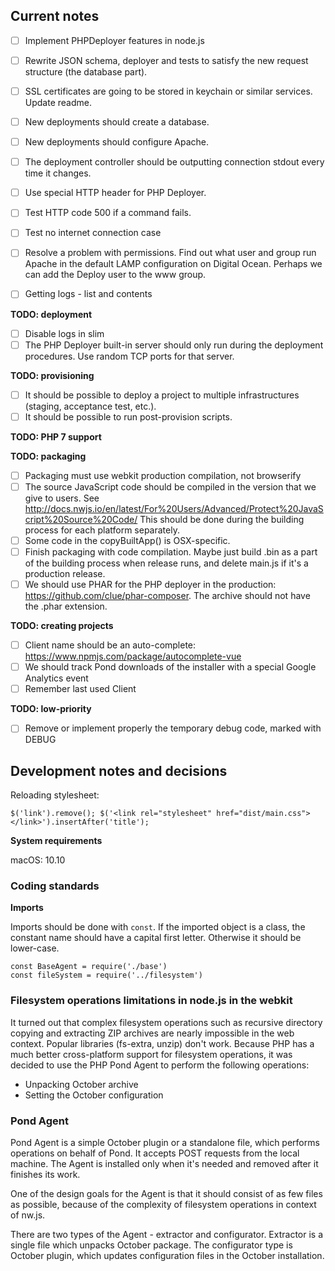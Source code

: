 ## Current notes

* [ ] Implement PHPDeployer features in node.js

* [ ] Rewrite JSON schema, deployer and tests to satisfy the new request structure (the database part).
* [ ] SSL certificates are going to be stored in keychain or similar services. Update readme.

* [ ] New deployments should create a database.
* [ ] New deployments should configure Apache. 

* [ ] The deployment controller should be outputting connection stdout every time it changes.
* [ ] Use special HTTP header for PHP Deployer.
* [ ] Test HTTP code 500 if a command fails.
* [ ] Test no internet connection case

* [ ] Resolve a problem with permissions. Find out what user and group run Apache in the default LAMP configuration on Digital Ocean. Perhaps we can add the Deploy user to the www group.
* [ ] Getting logs - list and contents

**TODO: deployment**

* [ ] Disable logs in slim 
* [ ] The PHP Deployer built-in server should only run during the deployment procedures. Use random TCP ports for that server.

**TODO: provisioning**

* [ ] It should be possible to deploy a project to multiple infrastructures (staging, acceptance test, etc.).
* [ ] It should be possible to run post-provision scripts.

**TODO: PHP 7 support**

**TODO: packaging**

* [ ] Packaging must use webkit production compilation, not browserify
* [ ] The source JavaScript code should be compiled in the version that we give to users. See http://docs.nwjs.io/en/latest/For%20Users/Advanced/Protect%20JavaScript%20Source%20Code/ This should be done during the building process for each platform separately.
* [ ] Some code in the copyBuiltApp() is OSX-specific.
* [ ] Finish packaging with code compilation. Maybe just build .bin as a part of the building process when release runs, and delete main.js if it's a production release.
* [ ] We should use PHAR for the PHP deployer in the production: https://github.com/clue/phar-composer. The archive should not have the .phar extension.

**TODO: creating projects**

* [ ] Client name should be an auto-complete: https://www.npmjs.com/package/autocomplete-vue
* [ ] We should track Pond downloads of the installer with a special Google Analytics event
* [ ] Remember last used Client

**TODO: low-priority**

* [ ] Remove or implement properly the temporary debug code, marked with DEBUG

## Development notes and decisions

Reloading stylesheet:

    $('link').remove(); $('<link rel="stylesheet" href="dist/main.css"></link>').insertAfter('title');

**System requirements**

macOS: 10.10

### Coding standards

**Imports**

Imports should be done with `const`. If the imported object is a class, the constant name should have a capital first letter. Otherwise it should be lower-case.

```
const BaseAgent = require('./base')
const fileSystem = require('../filesystem')
```


### Filesystem operations limitations in node.js in the webkit

It turned out that complex filesystem operations such as recursive directory copying and extracting ZIP archives are nearly impossible in the web context. Popular libraries (fs-extra, unzip) don't work. Because PHP has a much better cross-platform support for filesystem operations, it was decided to use the PHP Pond Agent to perform the following operations:

* Unpacking October archive
* Setting the October configuration

### Pond Agent

Pond Agent is a simple October plugin or a standalone file, which performs operations on behalf of Pond. It accepts POST requests from the local machine. The Agent is installed only when it's needed and removed after it finishes its work.

One of the design goals for the Agent is that it should consist of as few files as possible, because of the complexity of filesystem operations in context of nw.js.

There are two types of the Agent - extractor and configurator. Extractor is a single file which unpacks October package. The configurator type is October plugin, which updates configuration files in the October installation.